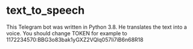 # text_to_speech
This Telegram bot was written in Python 3.8. He translates the text into a voice.
 You should change TOKEN for example to 1172234570:BBG3o83bak1yGXZ2VQlq057Ii7iB6n68R18
